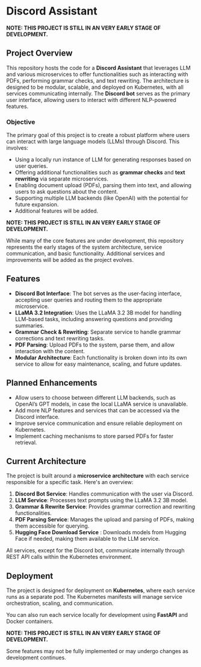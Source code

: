 # Discord Assistant

**NOTE: THIS PROJECT IS STILL IN AN VERY EARLY STAGE OF DEVELOPMENT.**

## Project Overview

This repository hosts the code for a **Discord Assistant** that leverages LLM and various microservices to offer functionalities such as interacting with PDFs, performing grammar checks, and text rewriting. The architecture is designed to be modular, scalable, and deployed on Kubernetes, with all services communicating internally. The **Discord bot** serves as the primary user interface, allowing users to interact with different NLP-powered features.

### Objective

The primary goal of this project is to create a robust platform where users can interact with large language models (LLMs) through Discord. This involves:
- Using a locally run instance of LLM for generating responses based on user queries.
- Offering additional functionalities such as **grammar checks** and **text rewriting** via separate microservices.
- Enabling document upload (PDFs), parsing them into text, and allowing users to ask questions about the content.
- Supporting multiple LLM backends (like OpenAI) with the potential for future expansion.
- Additional features will be added.

**NOTE: THIS PROJECT IS STILL IN AN VERY EARLY STAGE OF DEVELOPMENT.**

While many of the core features are under development, this repository represents the early stages of the system architecture, service communication, and basic functionality. Additional services and improvements will be added as the project evolves.

## Features

- **Discord Bot Interface**: The bot serves as the user-facing interface, accepting user queries and routing them to the appropriate microservice.
- **LLaMA 3.2 Integration**: Uses the LLaMA 3.2 3B model for handling LLM-based tasks, including answering questions and providing summaries.
- **Grammar Check & Rewriting**: Separate service to handle grammar corrections and text rewriting tasks.
- **PDF Parsing**: Upload PDFs to the system, parse them, and allow interaction with the content.
- **Modular Architecture**: Each functionality is broken down into its own service to allow for easy maintenance, scaling, and future updates.

## Planned Enhancements

- Allow users to choose between different LLM backends, such as OpenAI’s GPT models, in case the local LLaMA service is unavailable.
- Add more NLP features and services that can be accessed via the Discord interface.
- Improve service communication and ensure reliable deployment on Kubernetes.
- Implement caching mechanisms to store parsed PDFs for faster retrieval.

## Current Architecture

The project is built around a **microservice architecture** with each service responsible for a specific task. Here's an overview:

1. **Discord Bot Service**: Handles communication with the user via Discord.
2. **LLM Service**: Processes text prompts using the LLaMA 3.2 3B model.
3. **Grammar & Rewrite Service**: Provides grammar correction and rewriting functionalities.
4. **PDF Parsing Service**: Manages the upload and parsing of PDFs, making them accessible for querying.
5. **Hugging Face Download Service** : Downloads models from Hugging Face if needed, making them available to the LLM service.

All services, except for the Discord bot, communicate internally through REST API calls within the Kubernetes environment.

## Deployment

The project is designed for deployment on **Kubernetes**, where each service runs as a separate pod. The Kubernetes manifests will manage service orchestration, scaling, and communication.

You can also run each service locally for development using **FastAPI** and Docker containers.

**NOTE: THIS PROJECT IS STILL IN AN VERY EARLY STAGE OF DEVELOPMENT.**

Some features may not be fully implemented or may undergo changes as development continues.
